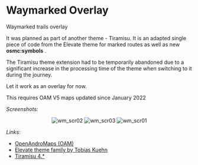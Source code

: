 # Waymarked Overlay

Waymarked trails overlay
 
It was planned as part of another theme - Tiramisu. It is an adapted single piece of code from the Elevate theme for marked routes as well as new **osmc:symbols** .

The Tiramisu theme extension had to be temporarily abandoned due to a significant increase in the processing time of the theme when switching to it during the journey.

Let it work as an overlay for now.

This requires OAM V5 maps updated since January 2022

_Screenshots:_

<div align="center">

![wm_scr02](https://user-images.githubusercontent.com/35865856/153622829-07f556b5-685c-4a04-879e-0f2b0ae79a71.jpg)
![wm_scr03](https://user-images.githubusercontent.com/35865856/153622821-e213e15a-969a-41e0-b443-d20e773e00b2.jpg)
![wm_scr01](https://user-images.githubusercontent.com/35865856/153622835-293d8db0-d3e2-4c4b-bde3-b1360bee96b6.jpg)

</div>

_Links_:

- [OpenAndroMaps (OAM)](https://www.openandromaps.org/en/home_en)
- [Elevate theme family by Tobias Kuehn](https://www.openandromaps.org/en/legend/elevate-mountain-hike-theme)
- [Tiramisu 4.*](https://github.com/IgorMagellan/Tiramisu)
